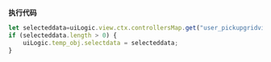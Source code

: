 <p class="panel-title"><b>执行代码</b></p>

```javascript
let selecteddata=uiLogic.view.ctx.controllersMap.get("user_pickupgridview_user").ctx.controllersMap.get("grid").state.selectedData;
if (selecteddata.length > 0) {
    uiLogic.temp_obj.selectdata = selecteddata;
}
```
